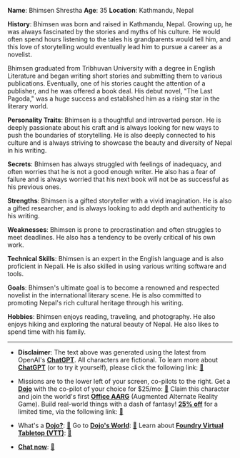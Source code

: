 **Name**: Bhimsen Shrestha
**Age**: 35
**Location**: Kathmandu, Nepal

**History**:
Bhimsen was born and raised in Kathmandu, Nepal. Growing up, he was always fascinated by the stories and myths of his culture. He would often spend hours listening to the tales his grandparents would tell him, and this love of storytelling would eventually lead him to pursue a career as a novelist.

Bhimsen graduated from Tribhuvan University with a degree in English Literature and began writing short stories and submitting them to various publications. Eventually, one of his stories caught the attention of a publisher, and he was offered a book deal. His debut novel, "The Last Pagoda," was a huge success and established him as a rising star in the literary world.

**Personality Traits**:
Bhimsen is a thoughtful and introverted person. He is deeply passionate about his craft and is always looking for new ways to push the boundaries of storytelling. He is also deeply connected to his culture and is always striving to showcase the beauty and diversity of Nepal in his writing.

**Secrets**:
Bhimsen has always struggled with feelings of inadequacy, and often worries that he is not a good enough writer. He also has a fear of failure and is always worried that his next book will not be as successful as his previous ones.

**Strengths**:
Bhimsen is a gifted storyteller with a vivid imagination. He is also a gifted researcher, and is always looking to add depth and authenticity to his writing.

**Weaknesses**:
Bhimsen is prone to procrastination and often struggles to meet deadlines. He also has a tendency to be overly critical of his own work.

**Technical Skills**:
Bhimsen is an expert in the English language and is also proficient in Nepali. He is also skilled in using various writing software and tools.

**Goals**:
Bhimsen's ultimate goal is to become a renowned and respected novelist in the international literary scene. He is also committed to promoting Nepal's rich cultural heritage through his writing.

**Hobbies**:
Bhimsen enjoys reading, traveling, and photography. He also enjoys hiking and exploring the natural beauty of Nepal. He also likes to spend time with his family.
 

---
* **Disclaimer**: The text above was generated using the latest from OpenAI's [**ChatGPT**](https://openai.com/blog/chatgpt/).  All characters are fictional.  To learn more about [**ChatGPT**](https://openai.com/blog/chatgpt/) (or to try it yourself), please click the following link: [:closed_book:](https://openai.com/blog/chatgpt/)

* Missions are to the lower left of your screen, co-pilots to the right. Get a [**Dojo**](https://workmates.live/marketplace) with the co-pilot of your choice for $25/mo: [:green_book:](https://workmates.live/marketplace) Claim this character and join the world's first [**Office AARG**](https://dojos.world) (Augmented Alternate Reality Game). Build real-world things with a dash of fantasy! [**25% off**](https://blog.workmates.live/deal-on-a-dojo) for a limited time, via the following link: [:green_book:](https://blog.workmates.live/deal-on-a-dojo) 

* What's a [**Dojo?**](https://workdojos.com): [:blue_book:](https://workdojos.com)  Go to [**Dojo's World**](https://dojos.world): [:blue_book:](https://dojos.world)  Learn about [**Foundry Virtual Tabletop (VTT)**](https://foundryvtt.com): [:closed_book:](https://foundryvtt.com/)

* [**Chat now**](https://chat.workmates.live/channel/support): [:ledger:](https://chat.workmates.live/channel/support)